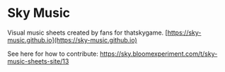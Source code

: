 # Sky Music

Visual music sheets created by fans for thatskygame.
[https://sky-music.github.io](https://sky-music.github.io)

See here for how to contribute:
https://sky.bloomexperiment.com/t/sky-music-sheets-site/13
